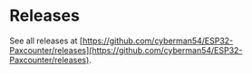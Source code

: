 # Releases

See all releases at [https://github.com/cyberman54/ESP32-Paxcounter/releases](https://github.com/cyberman54/ESP32-Paxcounter/releases).